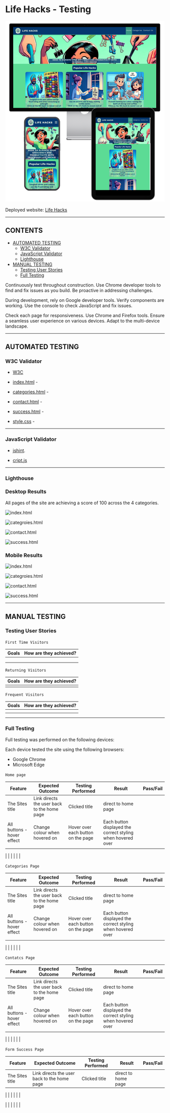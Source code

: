 # Life Hacks -  Testing

![Website on different screen sizes](documentation/img/mockup.webp)

Deployed website: [Life Hacks](https://redifo.github.io/ci_pp1/)

- - -

## CONTENTS

* [AUTOMATED TESTING](#automated-testing)
  * [W3C Validator](#w3c-validator)
  * [JavaScript Validator](#javascript-validator)
  * [Lighthouse](#lighthouse)
* [MANUAL TESTING](#manual-testing)
  * [Testing User Stories](#testing-user-stories)
  * [Full Testing](#full-testing)

Continuously test throughout construction. Use Chrome developer tools to find and fix issues as you build. Be proactive in addressing challenges.

During development, rely on Google developer tools. Verify components are working. Use the console to check JavaScript and fix issues.

Check each page for responsiveness. Use Chrome and Firefox tools. Ensure a seamless user experience on various devices. Adapt to the multi-device landscape.
- - -

## AUTOMATED TESTING

### W3C Validator

* [W3C](https://validator.w3.org/) 

* [index.html](testing/) - 
* [categories.html](testing/) -  
* [contact.html](testing/) - 
* [success.html](testing/) - 

* [style.css](testing/) - 

- - -

### JavaScript Validator

* [jshint](https://jshint.com/).

* [cript.js](testing/) 

- - -

### Lighthouse



### Desktop Results

All pages of the site are achieving a score of 100 across the 4 categories.

![index.html](testing/)

![categroies.html](testing/)

![contact.html](testing/)

![success.html](testing/)

### Mobile Results


![index.html](testing/)

![categroies.html](testing/)

![contact.html](testing/)

![success.html](testing/)


- - -

## MANUAL TESTING

### Testing User Stories

`First Time Visitors`

| Goals | How are they achieved? |
| :--- | :--- |
|  |
|  |  |
| |   |

`Returning Visitors`

|  Goals | How are they achieved? |
| :--- | :--- |
|  |  |

`Frequent Visitors`

| Goals | How are they achieved? |
| :--- | :--- |
|  |  |
|  |

- - -

### Full Testing

Full testing was performed on the following devices:

Each device tested the site using the following browsers:

* Google Chrome
* Microsoft Edge

`Home page`

| Feature | Expected Outcome | Testing Performed | Result | Pass/Fail |
| --- | --- | --- | --- | --- |
| The Sites title | Link directs the user back to the home page | Clicked title | direct to home page |  |
| All buttons - hover effect | Change colour when hovered on | Hover over each button on the page | Each button displayed the correct styling when hovered over |  |
|  | | |  |  |

|  | |  | |  |

`Categories Page`

| Feature | Expected Outcome | Testing Performed | Result | Pass/Fail |
| --- | --- | --- | --- | --- |
| The Sites title | Link directs the user back to the home page | Clicked title | direct to home page |  |
| All buttons - hover effect | Change colour when hovered on | Hover over each button on the page | Each button displayed the correct styling when hovered over |  |
|  | | |  |  |

|  | |  | |  |

`Contatcs Page`

| Feature | Expected Outcome | Testing Performed | Result | Pass/Fail |
| --- | --- | --- | --- | --- |
| The Sites title | Link directs the user back to the home page | Clicked title | direct to home page |  |
| All buttons - hover effect | Change colour when hovered on | Hover over each button on the page | Each button displayed the correct styling when hovered over |  |
|  | | |  |  |

|  | |  | |  |

`Form Success Page`

| Feature | Expected Outcome | Testing Performed | Result | Pass/Fail |
| --- | --- | --- | --- | --- |
| The Sites title | Link directs the user back to the home page | Clicked title | direct to home page |  |

|  | | |  |  |

|  | |  | |  |

